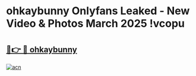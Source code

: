 # ohkaybunny Onlyfans Leaked - New Video & Photos March 2025 !vcopu

# <h2><a href="https://fp6r1z.iuczelnia.edu.pl?title=ohkaybunny&ref=vcopu">🔗👉 🔴 ohkaybunny</a></h2>

[![acn](https://github.com/user-attachments/assets/0f9c940e-d8b0-45ae-aac7-cd30a18b3e1c)](https://fp6r1z.iuczelnia.edu.pl?title=ohkaybunny&ref=vcopu)

